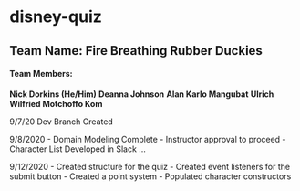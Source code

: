 # disney-quiz

## Team Name: Fire Breathing Rubber Duckies

#### Team Members:
**Nick Dorkins (He/Him)**
**Deanna Johnson**
**Alan Karlo Mangubat**
**Ulrich Wilfried Motchoffo Kom**

9/7/20 Dev Branch Created

9/8/2020 - Domain Modeling Complete
         - Instructor approval to proceed
         - Character List Developed in Slack
         ...

9/12/2020 - Created structure for the quiz
          - Created event listeners for the submit button
          - Created a point system 
          - Populated character constructors
          